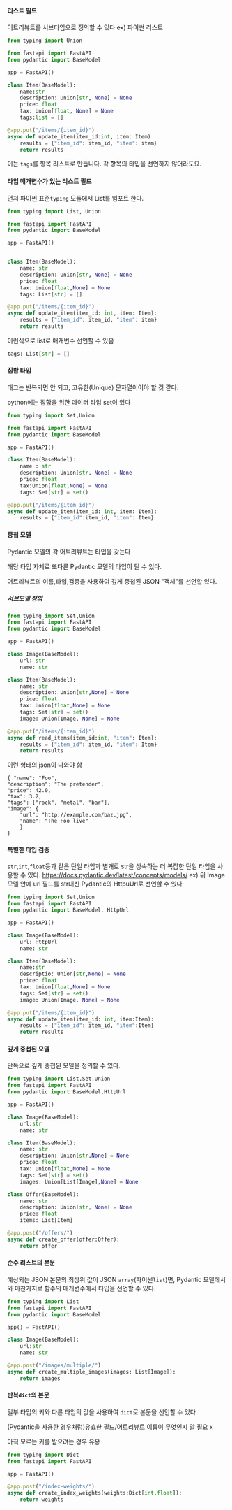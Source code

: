 #### 리스트 필드
어트리뷰트를 서브타입으로 정의할 수 있다
ex) 파이썬 리스트


```python
from typing import Union

from fastapi import FastAPI
from pydantic import BaseModel

app = FastAPI()

class Item(BaseModel):
	name:str
	description: Union[str, None] = None
	price: float
	tax: Union[float, None] = None
	tags:list = []

@app.put("/items/{item_id}")
async def update_item(item_id:int, item: Item)
	results = {"item_id": item_id, "item": item}
	return results
```
이는 `tags`를 항목 리스트로 만듭니다. 각 항목의 타입을 선언하지 않더라도요.


#### 타입 매개변수가 있는 리스트 필드

먼저 파이썬 표준`typing` 모듈에서 List를 임포트 한다.

```python 
from typing import List, Union

from fastapi import FastAPI
from pydantic import BaseModel

app = FastAPI()


class Item(BaseModel):
	name: str
	description: Union[str, None] = None
	price: float
	tax: Union[float,None] = None
	tags: List[str] = []

@app.put("/items/{item_id}")
async def update_item(item_id: int, item: Item):
	results = {"item_id": item_id, "item": item}
	return results
```

이런식으로 list로 매개변수 선언할 수 있음
```python
tags: List[str] = []
```

#### 집합 타입 

태그는 반복되면 안 되고, 고유한(Unique) 문자열이어야 할 것 같다.

python에는 집합을 위한 데이터 타입 set이 있다

```python
from typing import Set,Union

from fastapi import FastAPI
from pydantic import BaseModel

app = FastAPI()

class Item(BaseModel):
	name : str
	description: Union[str, None] = None
	price: float
	tax:Union[float,None] = None
	tags: Set[str] = set()

@app.put("/items/{item_id}")
async def update_item(item_id: int, item: Item):
	results = {"item_id":item_id, "item": Item}
```



#### 중첩 모델
Pydantic 모델의 각 어트리뷰트는 타입을 갖는다

해당 타입 자체로 또다른 Pydantic 모델의 타입이 될 수 있다.

어트리뷰트의 이름,타입,검증을 사용하여 깊게 중첩된 JSON "객체"를 선언할 있다.

##### 서브모델 정의
```python
from typing import Set,Union
from fastapi import FastAPI
from pydantic import BaseModel

app = FastAPI()

class Image(BaseModel):
	url: str
	name: str

class Item(BaseModel):
	name: str
	description: Union[str,None] = None
	price: float
	tax: Union[float,None] = None
	tags: Set[str] = set()
	image: Union[Image, None] = None

@app.put("/items/{item_id}")
async def read_items(item_id:int, "item": Item):
	results = {"item_id": item_id, "item": Item}
	return results 
 ```
이런 형태의 json이 나와야 함
```
{ "name": "Foo", 
"description": "The pretender", 
"price": 42.0, 
"tax": 3.2, 
"tags": ["rock", "metal", "bar"], 
"image": { 
	"url": "http://example.com/baz.jpg", 
	"name": "The Foo live" 
	} 
}
```

#### 특별한 타입 검증
`str`,`int`,`float`등과 같은 단일 타입과 별개로 str을 상속하는 더 복잡한 단일 타입을 사용할 수 있다.
https://docs.pydantic.dev/latest/concepts/models/
ex) 위 Image 모델 안에  url 필드를  str대신 Pydantic의 HttpuUrl로 선언할 수 있다
```python
from typing import Set,Union
from fastapi import FastAPI
from pydantic import BaseModel, HttpUrl

app = FastAPI()

class Image(BaseModel):
	url: HttpUrl
	name: str

class Item(BaseModel):
	name:str
	descriptio: Union[str,None] = None
	price: float
	tax: Union[float,None] = None
	tags: Set[str] = set()
	image: Union[Image, None] = None

@app.put("/items/{item_id}")
async def update_item(item_id: int, item:Item):
	results = {"item_id": item_id, "item":Item}
	return results
```

#### 깊게 중첩된 모델
단독으로 깊게 중첩된 모델을 정의할 수 있다.
```python
from typing import List,Set,Union
from fastapi import FastAPI
from pydantic import BaseModel,HttpUrl

app = FastAPI()

class Image(BaseModel):
	url:str
	name: str

class Item(BaseModel):
	name: str
	description: Union[str,None] = None
	price: float
	tax: Union[float,None] = None
	tags: Set[str] = set()
	images: Union[List[Image],None] = None

class Offer(BaseModel):
	name: str
	description: Union[str, None] = None
	price: float
	items: List[Item]

@app.post("/offers/")
async def create_offer(offer:Offer):
	return offer
```

#### 순수 리스트의  본문
예상되는 JSON 본문의 최상위 값이 JSON `array`(파이썬`list`)면, Pydantic 모델에서와 마찬가지로 함수의 매개변수에서 타입을 선언할 수 있다.
```python
from typing import List
from fastapi import FastAPI
from pydantic import BaseModel

app() = FastAPI()

class Image(BaseModel):
	url:str
	name: str

@app.post("/images/multiple/")
async def create_multiple_images(images: List[Image]):
	return images
```

#### 반복`dict`의 본문
일부 타입의 키와 다른 타입의 값을 사용하여 `dict`로 본문을 선언할 수 있다

(Pydantic을 사용한 경우처럼)유효한 필드/어트리뷰트 이름이 무엇인지 알 필요 x

아직 모르는 키를 받으려는 경우 유용

```python
from typing import Dict
from fastapi import FastAPI

app = FastAPI()

@app.post("/index-weights/")
async def create_index_weights(weights:Dict[int,float]):
	return weights
```